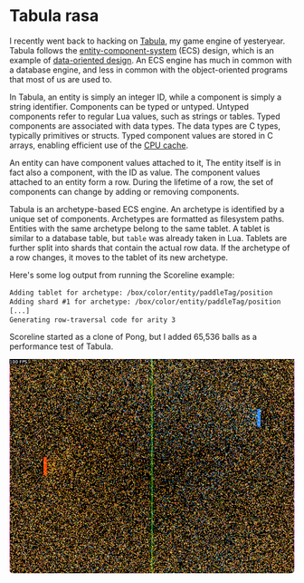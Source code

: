# Tabula rasa

I recently went back to hacking on [Tabula](https://github.com/elemel/tabula),
my game engine of yesteryear.
Tabula follows the [entity-component-system](https://en.wikipedia.org/wiki/Entity_component_system) (ECS) design,
which is an example of [data-oriented design](https://en.wikipedia.org/wiki/Data-oriented_design).
An ECS engine has much in common with a database engine,
and less in common with the object-oriented programs that most of us are used to.

In Tabula,
an entity is simply an integer ID,
while a component is simply a string identifier.
Components can be typed or untyped.
Untyped components refer to regular Lua values, such as strings or tables.
Typed components are associated with data types.
The data types are C types,
typically primitives or structs.
Typed component values are stored in C arrays,
enabling efficient use of the [CPU cache](https://en.wikipedia.org/wiki/CPU_cache).

An entity can have component values attached to it,
The entity itself is in fact also a component, with the ID as value.
The component values attached to an entity form a row.
During the lifetime of a row,
the set of components can change by adding or removing components.

Tabula is an archetype-based ECS engine.
An archetype is identified by a unique set of components.
Archetypes are formatted as filesystem paths.
Entities with the same archetype belong to the same tablet.
A tablet is similar to a database table,
but  `table` was already taken in Lua.
Tablets are further split into shards that contain the actual row data.
If the archetype of a row changes,
it moves to the tablet of its new archetype.

Here's some log output from running the Scoreline example:

```
Adding tablet for archetype: /box/color/entity/paddleTag/position
Adding shard #1 for archetype: /box/color/entity/paddleTag/position
[...]
Generating row-traversal code for arity 3
```

Scoreline started as a clone of Pong, but I added 65,536 balls as a performance test of Tabula.

![Scoreline](scoreline.png)
